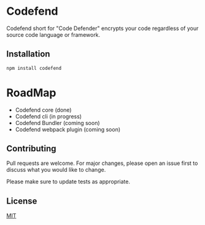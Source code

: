 # Codefend

Codefend short for "Code Defender" encrypts your code regardless of your source code language or framework.

## Installation

```bash
npm install codefend
```

# RoadMap

- Codefend core (done)
- Codefend cli (in progress)
- Codefend Bundler (coming soon)
- Codefend webpack plugin (coming soon)

## Contributing

Pull requests are welcome. For major changes, please open an issue first to discuss what you would like to change.

Please make sure to update tests as appropriate.

## License

[MIT](https://choosealicense.com/licenses/mit/)
